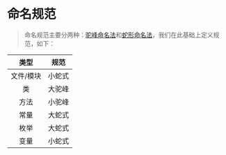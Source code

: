 # 命名规范

> 命名规范主要分两种：[驼峰命名法][1]和[蛇形命名法][2]，我们在此基础上定义规范，如下：

|  类型   |   规范   |
|:-----:|:------:|
| 文件/模块 |  小蛇式   |
|   类   |  大驼峰   |
|  方法   |  小驼峰   |
|  常量   |  大蛇式   |
|  枚举   |  大蛇式   |
|  变量   |  小蛇式   |

[1]: https://zh.wikipedia.org/wiki/%E9%A7%9D%E5%B3%B0%E5%BC%8F%E5%A4%A7%E5%B0%8F%E5%AF%AB

[2]: https://zh.wikipedia.org/wiki/%E8%9B%87%E5%BD%A2%E5%91%BD%E5%90%8D%E6%B3%95
